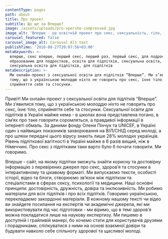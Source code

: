 ```yaml
---
contentType: pages
path: about
title: Про проект
subtitle: Що ще за Вперше?
image: /assets/uploads/pro-vpershe-compressed.jpg
image_alt: 'Вперше - це освітній проект про секс, сексуальність, тіло, стосунки'
carousel_featured: false
carousel_image_alt: Carousel Alt text
publishTime: '2018-08-27T20:07:56+03:00'
metaKeywords: >-
  вперше, секс вперше, перший секс, перший раз, первый секс, для подростков,
  образование для подростков, освіта для підлітків, сексуальна освіта,
  сексуальна освіта для підлітків, для підлітків
metaDescription: >-
  Ми онлайн-проект з сексуальної освіти для підлітків “Вперше”. Ми з’явилися
  тому, що з українською молоддю ніхто не говорить про секс, їхнє тіло,
  сприйняття себе та стосунки.
---
```

Привіт! Ми онлайн-проект з сексуальної освіти для підлітків “Вперше”. Ми з’явилися тому, що з українською молоддю ніхто не говорить про секс, їхнє тіло, сприйняття себе та стосунки. Сексуальної освіти для підлітків в Україні майже нема - в школах вона представлена погано, в сім’ях про таке говорити соромляться, а правдивої інформації в інтернеті обмаль. За даними фонду Олени Пінчук та UNICEF, в Україні один з найвищих показників захворювання на ВІЛ/СНІД серед молоді, а про шляхи передачі цього вірусу знають лише 28% молодих українців. Рівень підліткової вагітності в Україні майже в 6 разів вищий, ніж в Німеччині. Про секс з підлітками таки варто було б почати говорити. Ми говоримо.

Вперше - сайт, на якому підлітки зможуть знайти корисну та достовірну інформацію з перевірених джерел про секс, здоров’я та стосунки в інтерактивному та цікавому форматі. Ми випускаємо тексти, особисті історії, відео та блоги, створюємо зв’язок між підлітком та спеціалістами в сферах сексу, психології та медицини. Наші основні принципи: достовірність, дружність, довіра та інклюзивність. Ми робимо матеріали для всіх підлітків і про всіх підлітків. Говоримо українською, перекладаємо закордонні матеріали. В кожному нашому тексті чи відео ви знайдете посилання на експертів чи академічні джерела, які ми використовувати під час підготовки - ми віримо, що в темі здоров’я можна покладатися лише на наукову експертизу. Ми пишемо в доступній і грайливій манері, бо хочемо стати для користувачів друзями і порадниками, спілкуватися з ними на основі взаємної довіри та будувати навколо себе спільноту здорової та щасливої молоді.
